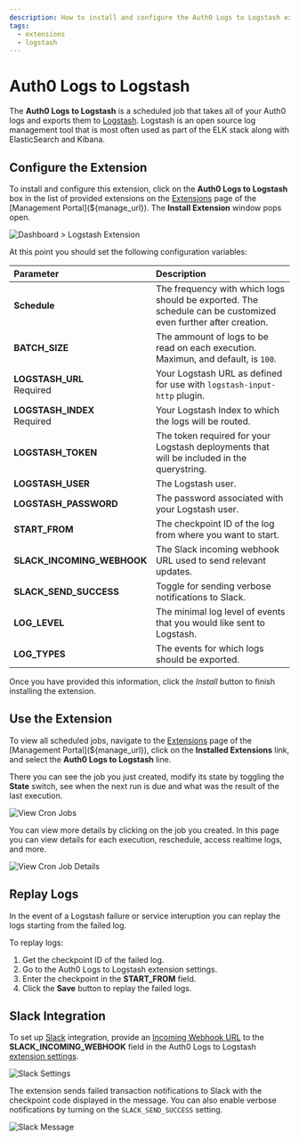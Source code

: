 ```yaml
---
description: How to install and configure the Auth0 Logs to Logstash extension.
tags:
  - extensions
  - logstash
---
```


# Auth0 Logs to Logstash

The **Auth0 Logs to Logstash** is a scheduled job that takes all of your Auth0 logs and exports them to [Logstash](https://www.elastic.co/products/logstash). Logstash is an open source log management tool that is most often used as part of the ELK stack along with ElasticSearch and Kibana.

## Configure the Extension

To install and configure this extension, click on the **Auth0 Logs to Logstash** box in the list of provided extensions on the [Extensions](${manage_url}/#/extensions) page of the [Management Portal](${manage_url}). The **Install Extension** window pops open.

![Dashboard > Logstash Extension](/media/articles/extensions/logstash/extension-mgmt-logstash.png)

At this point you should set the following configuration variables:

| Parameter        | Description |
|:-----------------|:------------|
| **Schedule** | The frequency with which logs should be exported. The schedule can be customized even further after creation. |
| **BATCH_SIZE** | The ammount of logs to be read on each execution. Maximun, and default, is `100`. |
| **LOGSTASH_URL** <br/><span class="label label-danger">Required</span> | Your Logstash URL as defined for use with `logstash-input-http` plugin. |
| **LOGSTASH_INDEX** <br/><span class="label label-danger">Required</span> | Your Logstash Index to which the logs will be routed. |
| **LOGSTASH_TOKEN** | The token required for your Logstash deployments that will be included in the querystring. |
| **LOGSTASH_USER** | The Logstash user. |
| **LOGSTASH_PASSWORD** | The password associated with your Logstash user. |
| **START_FROM** | The checkpoint ID of the log from where you want to start. |
| **SLACK_INCOMING_WEBHOOK** | The Slack incoming webhook URL used to send relevant updates. |
| **SLACK_SEND_SUCCESS** | Toggle for sending verbose notifications to Slack. |
| **LOG_LEVEL** | The minimal log level of events that you would like sent to Logstash. |
| **LOG_TYPES** | The events for which logs should be exported. |

Once you have provided this information, click the _Install_ button to finish installing the extension.

## Use the Extension

To view all scheduled jobs, navigate to the [Extensions](${manage_url}/#/extensions) page of the [Management Portal](${manage_url}), click on the **Installed Extensions** link, and select the **Auth0 Logs to Logstash** line. 

There you can see the job you just created, modify its state by toggling the **State** switch, see when the next run is due and what was the result of the last execution. 

![View Cron Jobs](/media/articles/extensions/logstash/view-cron-jobs.png)

You can view more details by clicking on the job you created. In this page you can view details for each execution, reschedule, access realtime logs, and more.

![View Cron Job Details](/media/articles/extensions/logstash/view-cron-details.png)

## Replay Logs

In the event of a Logstash failure or service interuption you can replay the logs starting from the failed log.

To replay logs: 

1. Get the checkpoint ID of the failed log.
2. Go to the Auth0 Logs to Logstash extension settings.
3. Enter the checkpoint in the **START_FROM** field.
4. Click the **Save** button to replay the failed logs.

## Slack Integration

To set up [Slack](https://slack.com/) integration, provide an [Incoming Webhook URL](https://api.slack.com/incoming-webhooks) to the **SLACK_INCOMING_WEBHOOK** field in the Auth0 Logs to Logstash [extension settings](${manage_url}/#/extensions).

![Slack Settings](/media/articles/extensions/logstash/slack-settings.png)

The extension sends failed transaction notifications to Slack with the checkpoint code displayed in the message. You can also enable verbose notifications by turning on the `SLACK_SEND_SUCCESS` setting.

![Slack Message](/media/articles/extensions/logstash/slack-message.png)
